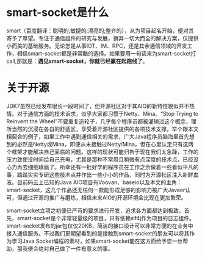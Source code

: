 # smart-socket是什么
smart（百度翻译：聪明的;敏捷的;漂亮的;整齐的），从为项目起名开始，便对其寄予了厚望。专注于通信组件的研究与发展，摒弃一切大而全的解决方案，仅提供小而美的基础服务。无论您是从事IOT、IM、RPC，还是其余通信领域的开发工作，相信smart-socket都是非常酷的选择。如果要用一句话来为smart-socket打call,那就是：**遇见smart-socket，你就已经赢在起跑线了**。

# 关于开源
JDK7虽然已经发布很长一段时间了，但开源社区对于其AIO的新特性貌似并不热情。对于通信方面的技术诉求，似乎大家都习惯于Netty、Mina。“Stop Trying to Reinvent the Wheel”不要重复造轮子，几乎每个程序员都被灌输过这个概念，理所当然的沉浸在各自的舒适区，享受着开源社区提供的各项技术支撑。举个跟本文相契合的例子，如果工作中遇到通信相关的需求，广大Java程序员脑海里首先想到的必然是Netty或Mina，即便从未接触过Netty/Mina，但在心里认定只有这两个框架才能解决自己面临的问题。这样的现状可能归咎于现在我们太急躁，工作的压力致使没时间给自己充电，尤其是那种不常用且稍微有点深度的技术点，已经没心力再去细细琢磨了。所幸还有一批好学的程序员在工作之余做着一些看似平凡的事，踏踏实实专研这些技术点并作出一些小小的作品，同时为开源社区注入新鲜血液。目前码云上已知的Java AIO项目有Voovan、baseio以及本文的主角：smart-socket，这几个作品还无任何一款能形成足够的影响力被广大Javaer认可，但通过开源的推广与磨练，相信未来AIO的开源环境会比现在更加繁荣。

smart-socket立项之初便已严苛的要求进行开发，追求各方面都达到极致。首先，smart-socket是个非常轻量级的项目，只有依赖slf4j作为项目的日志组件。smart-socket发布的jar包仅仅20KB，简洁的接口设计可以非常方便的在业务中接入通信服务。不过我们更期望看到的是接触到smart-socket的朋友可以将其作为学习Java Socket编程的素材，如果smart-socket能在这方面给予您一丝帮助，那我便会绝对自己做了一件有意义的事。
